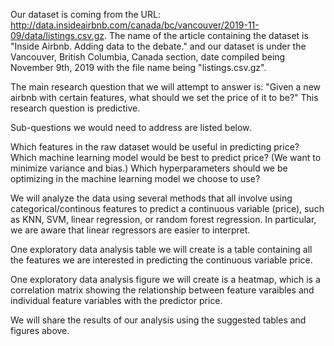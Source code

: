Our dataset is coming from the URL: http://data.insideairbnb.com/canada/bc/vancouver/2019-11-09/data/listings.csv.gz. The name of the article containing the dataset is "Inside Airbnb. Adding data to the debate." and our dataset is under the Vancouver, British Columbia, Canada section, date compiled being November 9th, 2019 with the file name being "listings.csv.gz".

The main research question that we will attempt to answer is: "Given a new airbnb with certain features, what should we set the price of it to be?" This research question is predictive.

Sub-questions we would need to address are listed below.

Which features in the raw dataset would be useful in predicting price?
Which machine learning model would be best to predict price? (We want to minimize variance and bias.)
Which hyperparameters should we be optimizing in the machine learning model we choose to use?

We will analyze the data using several methods that all involve using categorical/continous features to predict a continuous variable (price), such as KNN, SVM, linear regression, or random forest regression. In particular, we are aware that linear regressors are easier to interpret.

One exploratory data analysis table we will create is a table containing all the features we are interested in predicting the continuous variable price.

One exploratory data analysis figure we will create is a heatmap, which is a correlation matrix showing the relationship between feature varaibles and individual feature variables with the predictor price.

We will share the results of our analysis using the suggested tables and figures above. 